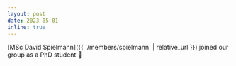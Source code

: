 ```yaml
---
layout: post
date: 2023-05-01
inline: true
---
```


[MSc David Spielmann]({{ '/members/spielmann' | relative_url }}) joined our group as a PhD student 👋
